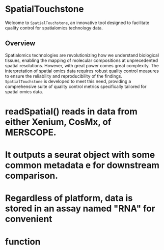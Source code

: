 # SpatialTouchstone

Welcome to `SpatialTouchstone`, an innovative tool designed to facilitate quality control for spatialomics technology data.

## Overview

Spatialomics technologies are revolutionizing how we understand biological tissues, enabling the mapping of molecular compositions at unprecedented spatial resolutions. However, with great power comes great complexity. The interpretation of spatial omics data requires robust quality control measures to ensure the reliability and reproducibility of the findings. `SpatialTouchstone` is developed to meet this need, providing a comprehensive suite of quality control metrics specifically tailored for spatial omics data.
# readSpatial() reads in data from either Xenium, CosMx, of MERSCOPE.
# It outputs a seurat object with some common metadata e for downstream comparison.
# Regardless of platform, data is stored in an assay named "RNA" for convenient
# function

